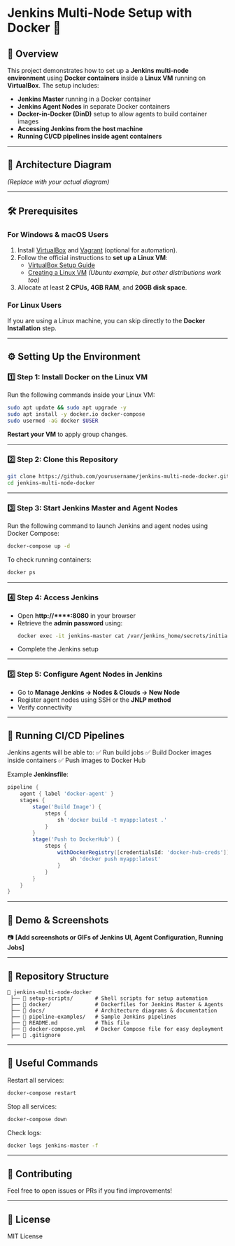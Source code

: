 # **Jenkins Multi-Node Setup with Docker** 🚀

## **📌 Overview**

This project demonstrates how to set up a **Jenkins multi-node environment** using **Docker containers** inside a **Linux VM** running on **VirtualBox**. The setup includes:

- **Jenkins Master** running in a Docker container
- **Jenkins Agent Nodes** in separate Docker containers
- **Docker-in-Docker (DinD)** setup to allow agents to build container images
- **Accessing Jenkins from the host machine**
- **Running CI/CD pipelines inside agent containers**

---

## **📖 Architecture Diagram**

&#x20;*(Replace with your actual diagram)*

---

## **🛠 Prerequisites**

### **For Windows & macOS Users**

1. Install [VirtualBox](https://www.virtualbox.org/) and [Vagrant](https://www.vagrantup.com/) (optional for automation).
2. Follow the official instructions to **set up a Linux VM**:
   - [VirtualBox Setup Guide](https://www.virtualbox.org/manual/UserManual.html)
   - [Creating a Linux VM](https://ubuntu.com/tutorials/install-ubuntu-desktop#1-overview) *(Ubuntu example, but other distributions work too)*
3. Allocate at least **2 CPUs, 4GB RAM**, and **20GB disk space**.

### **For Linux Users**

If you are using a Linux machine, you can skip directly to the **Docker Installation** step.

---

## **⚙️ Setting Up the Environment**

### **1️⃣ Step 1: Install Docker on the Linux VM**

Run the following commands inside your Linux VM:

```sh
sudo apt update && sudo apt upgrade -y
sudo apt install -y docker.io docker-compose
sudo usermod -aG docker $USER
```

**Restart your VM** to apply group changes.

---

### **2️⃣ Step 2: Clone this Repository**

```sh
git clone https://github.com/yourusername/jenkins-multi-node-docker.git
cd jenkins-multi-node-docker
```

---

### **3️⃣ Step 3: Start Jenkins Master and Agent Nodes**

Run the following command to launch Jenkins and agent nodes using Docker Compose:

```sh
docker-compose up -d
```

To check running containers:

```sh
docker ps
```

---

### **4️⃣ Step 4: Access Jenkins**

- Open **http\://****:8080** in your browser
- Retrieve the **admin password** using:
  ```sh
  docker exec -it jenkins-master cat /var/jenkins_home/secrets/initialAdminPassword
  ```
- Complete the Jenkins setup

---

### **5️⃣ Step 5: Configure Agent Nodes in Jenkins**

- Go to **Manage Jenkins → Nodes & Clouds → New Node**
- Register agent nodes using SSH or the **JNLP method**
- Verify connectivity

---

## **🚀 Running CI/CD Pipelines**

Jenkins agents will be able to:
✅ Run build jobs
✅ Build Docker images inside containers
✅ Push images to Docker Hub

Example **Jenkinsfile**:

```groovy
pipeline {
    agent { label 'docker-agent' }
    stages {
        stage('Build Image') {
            steps {
                sh 'docker build -t myapp:latest .'
            }
        }
        stage('Push to DockerHub') {
            steps {
                withDockerRegistry([credentialsId: 'docker-hub-creds']) {
                    sh 'docker push myapp:latest'
                }
            }
        }
    }
}
```

---

## **📸 Demo & Screenshots**

📷 **[Add screenshots or GIFs of Jenkins UI, Agent Configuration, Running Jobs]**

---

## **📂 Repository Structure**

```
📂 jenkins-multi-node-docker  
 ├── 📂 setup-scripts/       # Shell scripts for setup automation  
 ├── 📂 docker/              # Dockerfiles for Jenkins Master & Agents  
 ├── 📂 docs/                # Architecture diagrams & documentation  
 ├── 📂 pipeline-examples/   # Sample Jenkins pipelines  
 ├── 📄 README.md            # This file  
 ├── 📄 docker-compose.yml   # Docker Compose file for easy deployment  
 ├── 📄 .gitignore  
```

---

## **📜 Useful Commands**

Restart all services:

```sh
docker-compose restart
```

Stop all services:

```sh
docker-compose down
```

Check logs:

```sh
docker logs jenkins-master -f
```

---

## **📢 Contributing**

Feel free to open issues or PRs if you find improvements!

---

## **📜 License**

MIT License

